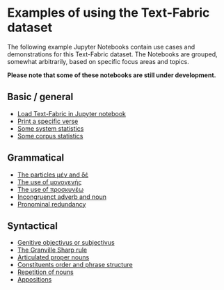 # Examples of using the Text-Fabric dataset

The following example Jupyter Notebooks contain use cases and demonstrations for this Text-Fabric dataset. The Notebooks are grouped, somewhat arbitrarily, based on specific focus areas and topics.

**Please note that some of these notebooks are still under development.**

## Basic / general

* [Load Text-Fabric in Jupyter notebook](https://nbviewer.org/github/tonyjurg/Nestle1904LFT/blob/main/docs/usecases/load_text_fabric.ipynb)
* [Print a specific verse](https://nbviewer.org/github/tonyjurg/Nestle1904LFT/blob/main/docs/usecases/print_verse.ipynb)
* [Some system statistics](https://nbviewer.org/github/tonyjurg/Nestle1904LFT/blob/main/docs/usecases/Some_system_statistics.ipynb)
* [Some corpus statistics](https://nbviewer.org/github/tonyjurg/Nestle1904LFT/blob/main/docs/usecases/Some_corpus_statistics.ipynb)

## Grammatical

* [The particles μέν and δέ](https://nbviewer.org/github/tonyjurg/Nestle1904LFT/blob/main/docs/usecases/particles_men_and_de.ipynb)
* [The use of μονογενής](https://nbviewer.org/github/tonyjurg/Nestle1904LFT/blob/main/docs/usecases/use_of_monogenes.ipynb)
* [The use of προσκυνέω](https://nbviewer.org/github/tonyjurg/Nestle1904LFT/blob/main/docs/usecases/use_of_proskyneo.ipynb)
* [Incongruenct adverb and noun](https://nbviewer.org/github/tonyjurg/Nestle1904LFT/blob/main/docs/usecases/incongruent_adverb_noun.ipynb)
* [Pronominal redundancy](https://nbviewer.org/github/tonyjurg/Nestle1904LFT/blob/main/docs/usecases/pronominal_redundancy.ipynb)

## Syntactical 

* [Genitive objectivus or subjectivus](https://nbviewer.org/github/tonyjurg/Nestle1904LFT/blob/main/docs/usecases/genitive_objectivus_or_subjectivus.ipynb)
* [The Granville Sharp rule](https://nbviewer.org/github/tonyjurg/Nestle1904LFT/blob/main/docs/usecases/Granville_Sharp_rule.ipynb)
* [Articulated proper nouns](https://nbviewer.org/github/tonyjurg/Nestle1904LFT/blob/main/docs/usecases/articulated_proper_nouns.ipynb)
* [Constituents order and phrase structure](https://nbviewer.org/github/tonyjurg/Nestle1904LFT/blob/main/docs/usecases/constituents_order_and_phrase_structure.ipynb)
* [Repetition of nouns](https://nbviewer.org/github/tonyjurg/Nestle1904LFT/blob/main/docs/usecases/repetition_of_nouns.ipynb)
* [Appositions](https://nbviewer.org/github/tonyjurg/Nestle1904LFT/blob/main/docs/usecases/appostions.ipynb)
